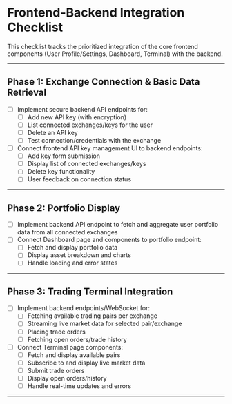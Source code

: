# Frontend-Backend Integration Checklist

This checklist tracks the prioritized integration of the core frontend components (User Profile/Settings, Dashboard, Terminal) with the backend.

---

## Phase 1: Exchange Connection & Basic Data Retrieval

- [ ] Implement secure backend API endpoints for:
  - [ ] Add new API key (with encryption)
  - [ ] List connected exchanges/keys for the user
  - [ ] Delete an API key
  - [ ] Test connection/credentials with the exchange
- [ ] Connect frontend API key management UI to backend endpoints:
  - [ ] Add key form submission
  - [ ] Display list of connected exchanges/keys
  - [ ] Delete key functionality
  - [ ] User feedback on connection status

---

## Phase 2: Portfolio Display

- [ ] Implement backend API endpoint to fetch and aggregate user portfolio data from all connected exchanges
- [ ] Connect Dashboard page and components to portfolio endpoint:
  - [ ] Fetch and display portfolio data
  - [ ] Display asset breakdown and charts
  - [ ] Handle loading and error states

---

## Phase 3: Trading Terminal Integration

- [ ] Implement backend endpoints/WebSocket for:
  - [ ] Fetching available trading pairs per exchange
  - [ ] Streaming live market data for selected pair/exchange
  - [ ] Placing trade orders
  - [ ] Fetching open orders/trade history
- [ ] Connect Terminal page components:
  - [ ] Fetch and display available pairs
  - [ ] Subscribe to and display live market data
  - [ ] Submit trade orders
  - [ ] Display open orders/history
  - [ ] Handle real-time updates and errors

---
